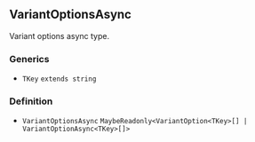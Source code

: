 VariantOptionsAsync
-------------------

Variant options async type.

### Generics

*   `TKey` `extends string`

### Definition

*   `VariantOptionsAsync` `MaybeReadonly<VariantOption<TKey>[] | VariantOptionAsync<TKey>[]>`